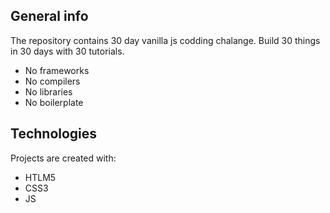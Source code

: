 ## General info
The repository contains 30 day vanilla js codding chalange.
Build 30 things in 30 days with 30 tutorials.
* No frameworks
* No compilers
* No libraries
* No boilerplate
	
## Technologies
Projects are created with:
* HTLM5
* CSS3
* JS
